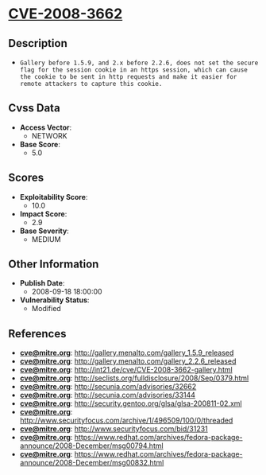 
# [CVE-2008-3662](https://cve.mitre.org/cgi-bin/cvename.cgi?name=CVE-2008-3662)

## Description

- `Gallery before 1.5.9, and 2.x before 2.2.6, does not set the secure flag for the session cookie in an https session, which can cause the cookie to be sent in http requests and make it easier for remote attackers to capture this cookie.`

## Cvss Data

- **Access Vector**:
  - NETWORK
- **Base Score**:
  - 5.0

## Scores

- **Exploitability Score**:
  - 10.0
- **Impact Score**:
  - 2.9
- **Base Severity**:
  - MEDIUM

## Other Information

- **Publish Date**:
  - 2008-09-18 18:00:00
- **Vulnerability Status**:
  - Modified

## References

- **cve@mitre.org**: http://gallery.menalto.com/gallery_1.5.9_released
- **cve@mitre.org**: http://gallery.menalto.com/gallery_2.2.6_released
- **cve@mitre.org**: http://int21.de/cve/CVE-2008-3662-gallery.html
- **cve@mitre.org**: http://seclists.org/fulldisclosure/2008/Sep/0379.html
- **cve@mitre.org**: http://secunia.com/advisories/32662
- **cve@mitre.org**: http://secunia.com/advisories/33144
- **cve@mitre.org**: http://security.gentoo.org/glsa/glsa-200811-02.xml
- **cve@mitre.org**: http://www.securityfocus.com/archive/1/496509/100/0/threaded
- **cve@mitre.org**: http://www.securityfocus.com/bid/31231
- **cve@mitre.org**: https://www.redhat.com/archives/fedora-package-announce/2008-December/msg00794.html
- **cve@mitre.org**: https://www.redhat.com/archives/fedora-package-announce/2008-December/msg00832.html
